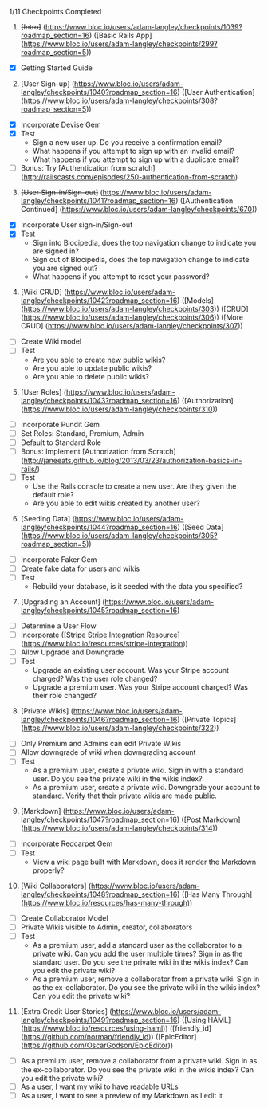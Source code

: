 1/11 Checkpoints Completed

1. ~~[Intro]~~ (https://www.bloc.io/users/adam-langley/checkpoints/1039?roadmap_section=16) ([Basic Rails App] (https://www.bloc.io/users/adam-langley/checkpoints/299?roadmap_section=5))
  * [x] Getting Started Guide

2. ~~[User Sign-up]~~ (https://www.bloc.io/users/adam-langley/checkpoints/1040?roadmap_section=16) ([User Authentication] (https://www.bloc.io/users/adam-langley/checkpoints/308?roadmap_section=5))
  * [x] Incorporate Devise Gem
  * [x] Test
    * Sign a new user up. Do you receive a confirmation email?
    * What happens if you attempt to sign up with an invalid email?
    * What happens if you attempt to sign up with a duplicate email?
  * [ ] Bonus: Try [Authentication from scratch] (http://railscasts.com/episodes/250-authentication-from-scratch)

3. ~~[User Sign-in/Sign-out]~~ (https://www.bloc.io/users/adam-langley/checkpoints/1041?roadmap_section=16) ([Authentication Continued] (https://www.bloc.io/users/adam-langley/checkpoints/670))
  * [x] Incorporate User sign-in/Sign-out
  * [x] Test
    * Sign into Blocipedia, does the top navigation change to indicate you are signed in?
    * Sign out of Blocipedia, does the top navigation change to indicate you are signed out?
    * What happens if you attempt to reset your password?

4. [Wiki CRUD] (https://www.bloc.io/users/adam-langley/checkpoints/1042?roadmap_section=16) ([Models] (https://www.bloc.io/users/adam-langley/checkpoints/303)) ([CRUD] (https://www.bloc.io/users/adam-langley/checkpoints/306)) ([More CRUD] (https://www.bloc.io/users/adam-langley/checkpoints/307))
  * [ ] Create Wiki model
  * [ ] Test
    * Are you able to create new public wikis?
    * Are you able to update public wikis?
    * Are you able to delete public wikis?

5. [User Roles] (https://www.bloc.io/users/adam-langley/checkpoints/1043?roadmap_section=16) ([Authorization] (https://www.bloc.io/users/adam-langley/checkpoints/310))
  * [ ] Incorporate Pundit Gem
  * [ ] Set Roles: Standard, Premium, Admin
  * [ ] Default to Standard Role
  * [ ] Bonus: Implement [Authorization from Scratch] (http://janeeats.github.io/blog/2013/03/23/authorization-basics-in-rails/)
  * [ ] Test
    * Use the Rails console to create a new user. Are they given the default role?
    * Are you able to edit wikis created by another user?

6. [Seeding Data] (https://www.bloc.io/users/adam-langley/checkpoints/1044?roadmap_section=16) ([Seed Data] (https://www.bloc.io/users/adam-langley/checkpoints/305?roadmap_section=5))
  * [ ] Incorporate Faker Gem
  * [ ] Create fake data for users and wikis
  * [ ] Test
    * Rebuild your database, is it seeded with the data you specified?

7. [Upgrading an Account] (https://www.bloc.io/users/adam-langley/checkpoints/1045?roadmap_section=16)
  * [ ] Determine a User Flow
  * [ ] Incorporate ([Stripe Stripe Integration Resource] (https://www.bloc.io/resources/stripe-integration))
  * [ ] Allow Upgrade and Downgrade
  * [ ] Test
    * Upgrade an existing user account. Was your Stripe account charged? Was the user role changed?
    * Upgrade a premium user. Was your Stripe account charged? Was their role changed?

8. [Private Wikis] (https://www.bloc.io/users/adam-langley/checkpoints/1046?roadmap_section=16) ([Private Topics] (https://www.bloc.io/users/adam-langley/checkpoints/322))
  * [ ] Only Premium and Admins can edit Private Wikis
  * [ ] Allow downgrade of wiki when downgrading account
  * [ ] Test
    * As a premium user, create a private wiki. Sign in with a standard user. Do you see the private wiki in the wikis index?
    * As a premium user, create a private wiki. Downgrade your account to standard. Verify that their private wikis are made public.

9. [Markdown] (https://www.bloc.io/users/adam-langley/checkpoints/1047?roadmap_section=16) ([Post Markdown] (https://www.bloc.io/users/adam-langley/checkpoints/314))
  * [ ] Incorporate Redcarpet Gem
  * [ ] Test
    * View a wiki page built with Markdown, does it render the Markdown properly?

10. [Wiki Collaborators] (https://www.bloc.io/users/adam-langley/checkpoints/1048?roadmap_section=16) ([Has Many Through] (https://www.bloc.io/resources/has-many-through))
  * [ ] Create Collaborator Model
  * [ ] Private Wikis visible to Admin, creator, collaborators
  * [ ] Test
    * As a premium user, add a standard user as the collaborator to a private wiki. Can you add the user multiple times? Sign in as the standard user. Do you see the private wiki in the wikis index? Can you edit the private wiki?
    * As a premium user, remove a collaborator from a private wiki. Sign in as the ex-collaborator. Do you see the private wiki in the wikis index? Can you edit the private wiki?

11. [Extra Credit User Stories] (https://www.bloc.io/users/adam-langley/checkpoints/1049?roadmap_section=16) ([Using HAML] (https://www.bloc.io/resources/using-haml)) ([friendly_id] (https://github.com/norman/friendly_id)) ([EpicEditor] (https://github.com/OscarGodson/EpicEditor))
  * [ ] As a premium user, remove a collaborator from a private wiki. Sign in as the ex-collaborator. Do you see the private wiki in the wikis index? Can you edit the private wiki?
  * [ ] As a user, I want my wiki to have readable URLs
  * [ ] As a user, I want to see a preview of my Markdown as I edit it
